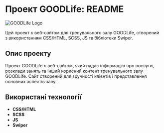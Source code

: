 # Проект GOODLife: README

![GOODLife Logo]((https://tarastikan.github.io/progect-goodlife-gym/))

Цей проект є веб-сайтом для тренувального залу GOODLife, створений з використанням CSS/HTML, SCSS, JS та бібліотеки Swiper.

## Опис проекту

Проект GOODLife є веб-сайтом, який надає інформацію про послуги, розклади занять та інший корисний контент тренувального залу GOODLife. Сайт створений для зручності клієнтів і представлення основних аспектів залу.

## Використані технології

- **CSS/HTML**
- **SCSS**
- **JS**
- **Swiper**


